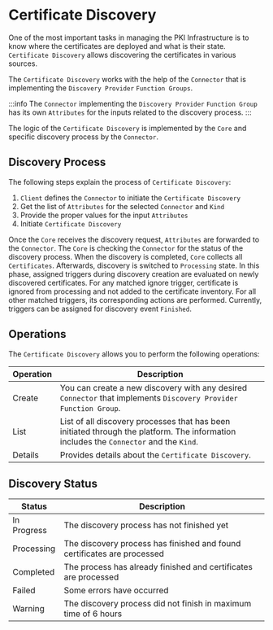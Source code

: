 # Certificate Discovery

One of the most important tasks in managing the PKI Infrastructure is to know where the certificates are deployed and what is their state. `Certificate Discovery` allows discovering the certificates in various sources.

The `Certificate Discovery` works with the help of the `Connector` that is implementing the `Discovery Provider` `Function Groups`.

:::info
The `Connector` implementing the `Discovery Provider` `Function Group` has its own `Attributes` for the inputs related to the discovery process.
:::

The logic of the `Certificate Discovery` is implemented by the `Core` and specific discovery process by the `Connector`.

## Discovery Process

The following steps explain the process of `Certificate Discovery`:

1. `Client` defines the `Connector` to initiate the `Certificate Discovery`
2. Get the list of `Attributes` for the selected `Connector` and `Kind`
3. Provide the proper values for the input `Attributes`
4. Initiate `Certificate Discovery`

Once the `Core` receives the discovery request, `Attributes` are forwarded to the `Connector`. The `Core` is checking the `Connector` for the status of the discovery process. When the discovery is completed, `Core` collects all `Certificates`.
Afterwards, discovery is switched to `Processing` state. In this phase, assigned triggers during discovery creation are evaluated on newly discovered certificates. For any matched ignore trigger, certificate is ignored from processing and not added to the certificate inventory. For all other matched triggers, its corresponding actions are performed. Currently, triggers can be assigned for discovery event `Finished`.


## Operations

The `Certificate Discovery` allows you to perform the following operations:

| Operation | Description                                                                                                                            |
|-----------|----------------------------------------------------------------------------------------------------------------------------------------|
| Create    | You can create a new discovery with any desired `Connector` that implements `Discovery Provider` `Function Group`.                     |
| List      | List of all discovery processes that has been initiated through the platform. The information includes the `Connector` and the `Kind`. |
| Details   | Provides details about the `Certificate Discovery`.                                                                                    |

## Discovery Status

| Status      | Description                                                             |
|-------------|-------------------------------------------------------------------------|
| In Progress | The discovery process has not finished yet                              |
| Processing  | The discovery process has finished and found certificates are processed |
| Completed   | The process has already finished and certificates are processed         |
| Failed      | Some errors have occurred                                               | 
| Warning     | The discovery process did not finish in maximum time of 6 hours         | 
